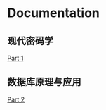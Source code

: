 # Documentation

## 现代密码学

[Part 1](./Modern_Cryptography/笔记.md)

## 数据库原理与应用

[Part 2](./Principles_and_Applications_of_Database/笔记.md)

